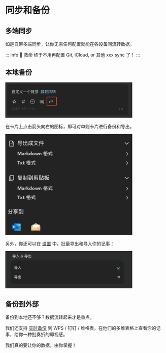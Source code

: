 # 同步和备份

## 多端同步

如是自带多端同步，让你无需任何配置就能在各设备间流转数据。

::: info 🤩 救命
终于不用再配置 Git, iCloud, or 其他 xxx sync 了！
:::

## 本地备份

<img src="./assets-sync-backup/01.png" width="400" />

在卡片上点击箭头向右的图标，即可对单则卡片进行备份和导出。

<img src="./assets-sync-backup/02.png" width="400" />

另外，你还可以在 [设置](https://my.thus-note.com/settings/more) 中，批量导出和导入你的记事：

<img src="./assets-sync-backup/03.png" width="400" />

## 备份到外部

备份到本地还不够？数据流转起来才是重点。

我们还支持 [实时备份](./connect/index) 到 WPS / 钉钉 / 维格表，在他们的多维表格上查看你的记事，给你一种批奏折的即视感。

我们真的要让你的数据，由你掌握！

